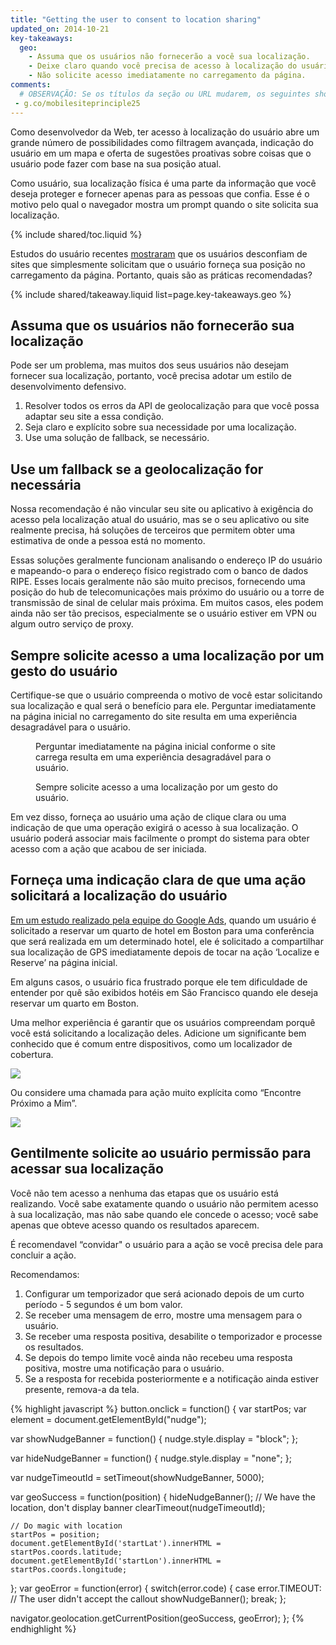 ```yaml
---
title: "Getting the user to consent to location sharing"
updated_on: 2014-10-21
key-takeaways:
  geo: 
    - Assuma que os usuários não fornecerão a você sua localização.
    - Deixe claro quando você precisa de acesso à localização do usuário.
    - Não solicite acesso imediatamente no carregamento da página.
comments:
  # OBSERVAÇÃO: Se os títulos da seção ou URL mudarem, os seguintes shortlinks devem ser atualizados
 - g.co/mobilesiteprinciple25
---
```


<p class="intro">
  Como desenvolvedor da Web, ter acesso à localização do usuário abre um grande número de possibilidades como filtragem avançada, indicação do usuário em um mapa e oferta de sugestões proativas sobre coisas que o usuário pode fazer com base na sua posição atual.
</p>

Como usuário, sua localização física é uma parte da informação que você deseja
proteger e fornecer apenas para as pessoas que confia.  Esse é o motivo pelo qual o navegador
mostra um prompt quando o site solicita sua localização.

{% include shared/toc.liquid %}

Estudos do usuário recentes <a href="http://static.googleusercontent.com/media/www.google.com/en/us/intl/ALL_ALL/think/multiscreen/pdf/multi-screen-moblie-whitepaper_research-studies.pdf">mostraram</a> que
os usuários desconfiam de sites que simplesmente solicitam que o usuário forneça sua
posição no carregamento da página. Portanto, quais são as práticas recomendadas?

{% include shared/takeaway.liquid list=page.key-takeaways.geo %}

## Assuma que os usuários não fornecerão sua localização

Pode ser um problema, mas muitos dos seus usuários não desejam fornecer sua
localização, portanto, você precisa adotar um estilo de desenvolvimento defensivo.

1.  Resolver todos os erros da API de geolocalização para que você possa adaptar seu
    site a essa condição.
2.  Seja claro e explícito sobre sua necessidade por uma localização.
3.  Use uma solução de fallback, se necessário.

## Use um fallback se a geolocalização for necessária

Nossa recomendação é não vincular seu site ou aplicativo à exigência do
acesso pela localização atual do usuário, mas se o seu aplicativo ou site
realmente precisa, há soluções de terceiros que permitem obter
uma estimativa de onde a pessoa está no momento.

Essas soluções geralmente funcionam analisando o endereço IP do usuário e mapeando-o
para o endereço físico registrado com o banco de dados RIPE.  Esses locais
geralmente não são muito precisos, fornecendo uma posição do hub de telecomunicações
mais próximo do usuário ou a torre de transmissão de sinal de celular mais próxima.  Em muitos
casos, eles podem ainda não ser tão precisos, especialmente se o usuário estiver em VPN
ou algum outro serviço de proxy.

## Sempre solicite acesso a uma localização por um gesto do usuário

Certifique-se que o usuário compreenda o motivo de você estar solicitando sua localização e qual será o benefício
para ele.  Perguntar imediatamente na página inicial no carregamento
do site resulta em uma experiência desagradável para o usuário.

<div class="clear g-wide--pull-1">
  <div class="mdl-cell mdl-cell--6--col">
    <figure class="fluid">
      <img src="images/sw-navigation-bad.png" srcset="images/sw-navigation-bad.png 1x, images/sw-navigation-bad-2x.png 2x" alt="">
      <figcaption>Perguntar imediatamente na página inicial conforme o site carrega resulta em uma experiência desagradável para o usuário.</figcaption>
    </figure>
  </div>
  <div class="mdl-cell mdl-cell--6--col">
    <figure class="fluid">
      <img src="images/sw-navigation-good.png" srcset="images/sw-navigation-good.png 1x, images/sw-navigation-good-2x.png 2x" alt="">
      <figcaption>Sempre solicite acesso a uma localização por um gesto do usuário.</figcaption>
      </figure>
  </div>
</div>

Em vez disso, forneça ao usuário uma ação de clique clara ou uma indicação de que
uma operação exigirá o acesso à sua localização.  O usuário poderá
associar mais facilmente o prompt do sistema para obter acesso com a ação
que acabou de ser iniciada.

## Forneça uma indicação clara de que uma ação solicitará a localização do usuário

<a href="http://static.googleusercontent.com/media/www.google.com/en/us/intl/ALL_ALL/think/multiscreen/pdf/multi-screen-moblie-whitepaper_research-studies.pdf">Em um estudo realizado pela equipe do Google Ads</a>, quando um usuário é solicitado a reservar um quarto de hotel em Boston para uma conferência que será realizada em um determinado hotel, ele é solicitado a compartilhar sua localização de GPS imediatamente depois de tocar na ação ‘Localize e Reserve’ na página inicial.

Em alguns casos, o usuário fica frustrado porque ele tem dificuldade de entender por quê
são exibidos hotéis em São Francisco quando ele deseja reservar um quarto em
Boston.

Uma melhor experiência é garantir que os usuários compreendam porquê você está solicitando
a localização deles. Adicione um significante bem conhecido que é comum entre
dispositivos, como um localizador de cobertura.

<img src="images/indication.png">

Ou considere uma chamada para ação muito explícita como “Encontre Próximo a Mim”.

<img src="images/nearme.png">

## Gentilmente solicite ao usuário permissão para acessar sua localização

Você não tem acesso a nenhuma das etapas que os usuário está realizando.  Você sabe exatamente
quando o usuário não permitem acesso à sua localização, mas não sabe
quando ele concede o acesso; você sabe apenas que obteve acesso quando os resultados aparecem.

É recomendavel “convidar" o usuário para a ação se você precisa dele para concluir a ação.

Recomendamos: 

1.  Configurar um temporizador que será acionado depois de um curto período - 5 segundos é um bom valor.
2.  Se receber uma mensagem de erro, mostre uma mensagem para o usuário.
3.  Se receber uma resposta positiva, desabilite o temporizador e processe os resultados.
4.  Se depois do tempo limite você ainda não recebeu uma resposta positiva, mostre uma notificação para o usuário.
5.  Se a resposta for recebida posteriormente e a notificação ainda estiver presente, remova-a da tela.

{% highlight javascript %}
button.onclick = function() {
  var startPos;
  var element = document.getElementById("nudge");

  var showNudgeBanner = function() {
    nudge.style.display = "block";
  };

  var hideNudgeBanner = function() {
    nudge.style.display = "none";
  };

  var nudgeTimeoutId = setTimeout(showNudgeBanner, 5000);

  var geoSuccess = function(position) {
    hideNudgeBanner();
    // We have the location, don't display banner
    clearTimeout(nudgeTimeoutId); 

    // Do magic with location
    startPos = position;
    document.getElementById('startLat').innerHTML = startPos.coords.latitude;
    document.getElementById('startLon').innerHTML = startPos.coords.longitude;
  };
  var geoError = function(error) {
    switch(error.code) {
      case error.TIMEOUT:
        // The user didn't accept the callout
        showNudgeBanner();
        break;
  };

  navigator.geolocation.getCurrentPosition(geoSuccess, geoError);
};
{% endhighlight %}

